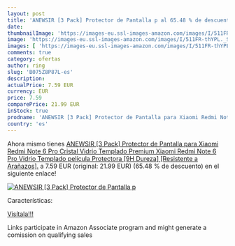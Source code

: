 ```yaml
---
layout: post
title: 'ANEWSIR [3 Pack] Protector de Pantalla p al 65.48 % de descuento'
date: 
thumbnailImage: 'https://images-eu.ssl-images-amazon.com/images/I/511FR-thYPL._SL200_.jpg'
image: 'https://images-eu.ssl-images-amazon.com/images/I/511FR-thYPL._SL200_.jpg'
images: [ 'https://images-eu.ssl-images-amazon.com/images/I/511FR-thYPL._SL200_.jpg' ]
comments: true
category: ofertas
author: ring
slug: 'B075Z8P87L-es'
description:
actualPrice: 7.59 EUR
currency: EUR
price: 7.59
comparePrice: 21.99 EUR
inStock: true
prodname: 'ANEWSIR [3 Pack] Protector de Pantalla para Xiaomi Redmi Note 6 Pro  Cristal Vidrio Templado Premium Xiaomi Redmi Note 6 Pro Vidrio Templado película Protectora [9H Dureza] [Resistente a Arañazos].'
country: 'es'
---
```


Ahora mismo tienes [ANEWSIR [3 Pack] Protector de Pantalla para Xiaomi Redmi Note 6 Pro  Cristal Vidrio Templado Premium Xiaomi Redmi Note 6 Pro Vidrio Templado película Protectora [9H Dureza] [Resistente a Arañazos].](https://www.amazon.es/dp/B075Z8P87L/?tag=tolees-21) a 7.59 EUR (original: 21.99 EUR) (65.48 %  de descuento) en el siguiente enlace!

[![ANEWSIR [3 Pack] Protector de Pantalla p](https://images-eu.ssl-images-amazon.com/images/I/511FR-thYPL._SL200_.jpg)](https://www.amazon.es/dp/B075Z8P87L/?tag=tolees-21)

Características:


[Visítala!!!](https://www.amazon.es/dp/B075Z8P87L/?tag=tolees-21)

Links participate in Amazon Associate program and might generate a comission on qualifying sales
